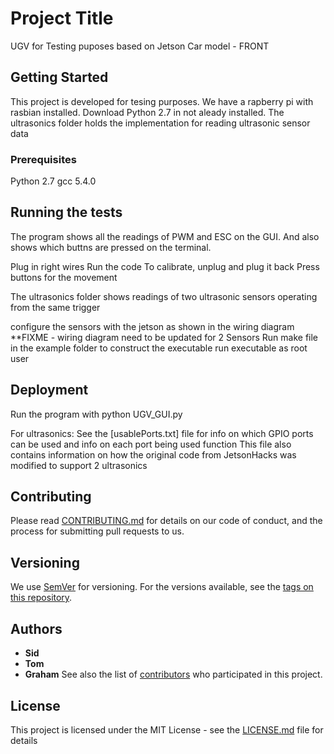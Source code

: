 # Project Title

UGV for Testing puposes based on Jetson Car model - FRONT

## Getting Started

This project is developed for tesing purposes. We have a rapberry pi with rasbian installed. Download Python 2.7 in not aleady installed.
The ultrasonics folder holds the implementation for reading ultrasonic sensor data

### Prerequisites
Python 2.7
gcc 5.4.0

## Running the tests
The program shows all the readings of PWM and ESC on the GUI. And also shows which buttns are pressed on the terminal.

Plug in right wires
Run the code
To calibrate, unplug and plug it back
Press buttons for the movement

The ultrasonics folder shows readings of two ultrasonic sensors operating from the same trigger

configure the sensors with the jetson as shown in the wiring diagram **FIXME - wiring diagram need to be updated for 2 Sensors
Run make file in the example folder to construct the executable
run executable as root user

## Deployment
Run the program with
python UGV_GUI.py

For ultrasonics:
See the [usablePorts.txt] file for info on which GPIO ports can be used and info on each port being used function
This file also contains information on how the original code from JetsonHacks was modified to support 2 ultrasonics

## Contributing

Please read [CONTRIBUTING.md](https://gist.github.com/PurpleBooth/b24679402957c63ec426) for details on our code of conduct, and the process for submitting pull requests to us.

## Versioning

We use [SemVer](http://semver.org/) for versioning. For the versions available, see the [tags on this repository](https://github.com/your/project/tags). 

## Authors

* **Sid** 
* **Tom**
* **Graham**
See also the list of [contributors](https://github.com/your/project/contributors) who participated in this project.

## License

This project is licensed under the MIT License - see the [LICENSE.md](LICENSE.md) file for details


